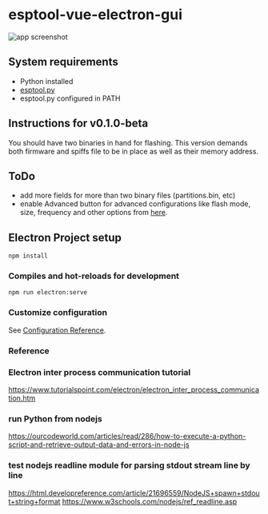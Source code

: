# esptool-vue-electron-gui

![app screenshot](https://raw.githubusercontent.com/giobauermeister/esptool-vue-electron-gui/master/build/esptoolgui.png)

## System requirements
- Python installed
- [esptool.py](https://github.com/espressif/esptool)
- esptool.py configured in PATH

## Instructions for v0.1.0-beta
You should have two binaries in hand for flashing. This version demands both firmware and spiffs file to be in place as well as their memory address.

## ToDo
- add more fields for more than two binary files (partitions.bin, etc)
- enable Advanced button for advanced configurations like flash mode, size, frequency and other options from [here](https://github.com/espressif/esptool/wiki/Advanced-Options). 


## Electron Project setup
```
npm install
```

### Compiles and hot-reloads for development
```
npm run electron:serve
```

### Customize configuration
See [Configuration Reference](https://cli.vuejs.org/config/).

### Reference
### Electron inter process communication tutorial
https://www.tutorialspoint.com/electron/electron_inter_process_communication.htm
### run Python from nodejs
https://ourcodeworld.com/articles/read/286/how-to-execute-a-python-script-and-retrieve-output-data-and-errors-in-node-js
### test nodejs readline module for parsing stdout stream line by line
https://html.developreference.com/article/21696559/NodeJS+spawn+stdout+string+format
https://www.w3schools.com/nodejs/ref_readline.asp
